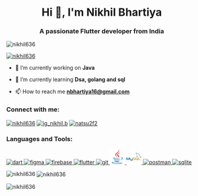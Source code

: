 <h1 align="center">Hi 👋, I'm Nikhil Bhartiya</h1>
<h3 align="center">A passionate Flutter developer from India</h3>

<p align="left"> <img src="https://komarev.com/ghpvc/?username=nikhil636&label=Profile%20views&color=0e75b6&style=flat" alt="nikhil636" /> </p>

<p align="left"> <a href="https://github.com/ryo-ma/github-profile-trophy"><img src="https://github-profile-trophy.vercel.app/?username=nikhil636" alt="nikhil636" /></a> </p>

- 🔭 I’m currently working on **Java**

- 🌱 I’m currently learning **Dsa, golang and sql**

- 📫 How to reach me **nbhartiya16@gmail.com**

<h3 align="left">Connect with me:</h3>
<p align="left">
<a href="https://linkedin.com/in/nikhil636" target="blank"><img align="center" src="https://raw.githubusercontent.com/rahuldkjain/github-profile-readme-generator/master/src/images/icons/Social/linked-in-alt.svg" alt="nikhil636" height="30" width="40" /></a>
<a href="https://instagram.com/ig_nikhil.b" target="blank"><img align="center" src="https://raw.githubusercontent.com/rahuldkjain/github-profile-readme-generator/master/src/images/icons/Social/instagram.svg" alt="ig_nikhil.b" height="30" width="40" /></a>
<a href="https://discord.gg/natsu2f2" target="blank"><img align="center" src="https://raw.githubusercontent.com/rahuldkjain/github-profile-readme-generator/master/src/images/icons/Social/discord.svg" alt="natsu2f2" height="30" width="40" /></a>
</p>

<h3 align="left">Languages and Tools:</h3>
<p align="left"> <a href="https://dart.dev" target="_blank" rel="noreferrer"> <img src="https://www.vectorlogo.zone/logos/dartlang/dartlang-icon.svg" alt="dart" width="40" height="40"/> </a> <a href="https://www.figma.com/" target="_blank" rel="noreferrer"> <img src="https://www.vectorlogo.zone/logos/figma/figma-icon.svg" alt="figma" width="40" height="40"/> </a> <a href="https://firebase.google.com/" target="_blank" rel="noreferrer"> <img src="https://www.vectorlogo.zone/logos/firebase/firebase-icon.svg" alt="firebase" width="40" height="40"/> </a> <a href="https://flutter.dev" target="_blank" rel="noreferrer"> <img src="https://www.vectorlogo.zone/logos/flutterio/flutterio-icon.svg" alt="flutter" width="40" height="40"/> </a> <a href="https://git-scm.com/" target="_blank" rel="noreferrer"> <img src="https://www.vectorlogo.zone/logos/git-scm/git-scm-icon.svg" alt="git" width="40" height="40"/> </a> <a href="https://www.java.com" target="_blank" rel="noreferrer"> <img src="https://raw.githubusercontent.com/devicons/devicon/master/icons/java/java-original.svg" alt="java" width="40" height="40"/> </a> <a href="https://www.mysql.com/" target="_blank" rel="noreferrer"> <img src="https://raw.githubusercontent.com/devicons/devicon/master/icons/mysql/mysql-original-wordmark.svg" alt="mysql" width="40" height="40"/> </a> <a href="https://postman.com" target="_blank" rel="noreferrer"> <img src="https://www.vectorlogo.zone/logos/getpostman/getpostman-icon.svg" alt="postman" width="40" height="40"/> </a> <a href="https://www.sqlite.org/" target="_blank" rel="noreferrer"> <img src="https://www.vectorlogo.zone/logos/sqlite/sqlite-icon.svg" alt="sqlite" width="40" height="40"/> </a> </p>

<p><img align="left" src="https://github-readme-stats.vercel.app/api/top-langs?username=nikhil636&show_icons=true&locale=en&layout=compact" alt="nikhil636" /></p>

<p>&nbsp;<img align="center" src="https://github-readme-stats.vercel.app/api?username=nikhil636&show_icons=true&locale=en" alt="nikhil636" /></p>

<p><img align="center" src="https://github-readme-streak-stats.herokuapp.com/?user=nikhil636&" alt="nikhil636" /></p>
